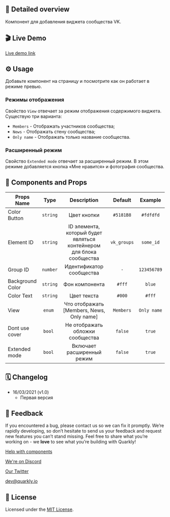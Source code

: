 ## 📖 Detailed overview

Компонент для добавления виджета сообщества VK.

## 🎬 Live Demo

[Live demo link](https://quarkly-ui-components.netlify.app/vkpages/)

## ⚙️ Usage

Добавьте компонент на страницу и посмотрите как он работает в режиме превью.

### Режимы отображения

Свойство `View` отвечает за режим отображения содержимого виджета. Существую три варианта:

-   `Members` - Отображать участников сообщества;
-   `News` - Отображать стену сообщества;
-   `Only name` - Отображать только название сообщества.

### Расширенный режим

Свойство `Extended mode` отвечает за расширенный режим. В этом режиме добавляется кнопка «Мне нравится» и фотография сообщества.

## 🧩 Components and Props

| Props Name       |   Type   |                             Description                              |   Default   |   Example   |
| ---------------- | :------: | :------------------------------------------------------------------: | :---------: | :---------: |
| Color Button     | `string` |                             Цвет кнопки                              |  `#5181B8`  |  `#fdfdfd`  |
| Element ID       | `string` | ID элемента, который будет являться контейнером для блока сообщества | `vk_groups` |  `some_id`  |
| Group ID         | `number` |                       Идентификатор сообщества                       |     `-`     | `123456789` |
| Background Color | `string` |                            Фон компонента                            |   `#fff`    |   `blue`    |
| Color Text       | `string` |                             Цвет текста                              |   `#000`    |   `#fff`    |
| View             | `enum `  |              Что отображать [Members, News, Only name]               |  `Members`  | `Only name` |
| Dont use cover   | `bool `  |                   Не отображать обложки сообщества                   |   `false`   |   `true`    |
| Extended mode    | `bool `  |                      Включает расширенный режим                      |   `false`   |   `true`    |

## 🗓 Changelog

-   16/03/2021 (v1.0)
    -   Первая версия

## 📮 Feedback

If you encountered a bug, please contact us so we can fix it promptly. We’re rapidly developing, so don’t hesitate to send us your feedback and request new features you can’t stand missing. Feel free to share what you’re working on - we **love** to see what you’re building with Quarkly!

[Help with components](https://feedback.quarkly.io/communities/1-quarkly-forum/categories/7-components/topics)

[We're on Discord](https://discord.gg/f9KhSMGX)

[Our Twitter](https://twitter.com/quarklyapp)

[dev@quarkly.io](mailto:dev@quarkly.io)

## 📝 License

Licensed under the [MIT License](./LICENSE).
